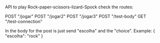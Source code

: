 API to play Rock-paper-scissors-lizard-Spock
check the routes:

POST     "/jogar"
POST     "/jogar2"
POST     "/jogar3"
POST     "/test-body"
GET      "/test-connection"

In the body for the post is just send "escolha" and the "choice".
Example: 
{
  "escolha": "rock"
}
